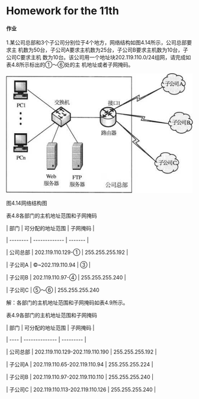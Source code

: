 # Homework for the 11th

#### 作业

1.某公司总部和3个子公司分别位于4个地方，网络结构如图4.14所示，公司总部要求主 机数为50台，子公司A要求主机数为25台，子公司B要求主机数为10台，子公司C要求主机 数为10台。该公司用一个地址块202.119.110.0/24组网，请完成如表4.8所示标出的①〜⑥处的主 机地址或者子网掩码。

![](./Ques1.png)

图4.14网络结构图

表4.8各部门的主机地址范围和子网掩码

|   部门    |   可分配的地址范围	|   子网掩码    |

| -------- |    -------------    |  -------    |

|   公司总部    |   202.119.110.129-①	|   255.255.255.192 |

|   子公司A |   ©~202.119.110.94	|   ③   |

|   子公司B	|   202.119.110.97-④	|   255.255.255.240 |

|   子公司C	|   ⑤〜⑥	|   255.255.255.240

解：各部门的主机地址范围和子网掩码如表4.9所示。

表4.9各部门的主机地址范围和子网掩码

|   部门	|   可分配的地址范围	|   子网掩码    |

|   ----   |    --------------  |   ---------  |

|   公司总部	|   202.119.110.129-202.119.110.190	|   255.255.255.192 |

|   子公司A	|   202.119.110.65-202.119.110.94	|   255.255.255.224 |

|   子公司B	|   202.119.110.97-202.119.110.110	|   255.255.255.240 |

|   子公司C	|   202.119.110.113-202.119.110.126	|   255.255.255.240 |

